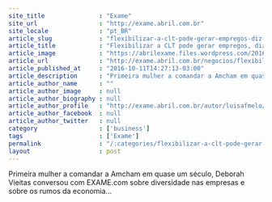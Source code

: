 ```yaml
---
site_title               : "Exame"
site_url                 : "http://exame.abril.com.br"
site_locale              : "pt_BR"
article_slug             : "flexibilizar-a-clt-pode-gerar-empregos-diz-ceo-da-amcham"
article_title            : "Flexibilizar a CLT pode gerar empregos, diz CEO da Amcham"
article_image            : "https://abrilexame.files.wordpress.com/2016/10/size_960_16_9_deborah1.jpg?quality=70&strip=all&w=960"
article_url              : "http://exame.abril.com.br/negocios/flexibilizar-a-clt-pode-gerar-empregos-diz-ceo-da-amcham-2/"
article_published_at     : "2016-10-11T14:27:13-03:00"
article_description      : "Primeira mulher a comandar a Amcham em quase um século, Deborah Vieitas conversou com EXAME.com sobre diversidade nas empresas e sobre os rumos da economia..."
article_author_name      : ""
article_author_image     : null
article_author_biography : null
article_author_profile   : "http://exame.abril.com.br/autor/luisafmelo/"
article_author_facebook  : null
article_author_twitter   : null
category                 : ['business']
tags                     : ['Exame']
permalink                : "/:categories/flexibilizar-a-clt-pode-gerar-empregos-diz-ceo-da-amcham/"
layout                   : post
---
```


Primeira mulher a comandar a Amcham em quase um século, Deborah Vieitas conversou com EXAME.com sobre diversidade nas empresas e sobre os rumos da economia...

